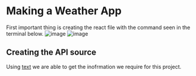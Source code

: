 # Making a Weather App

First important thing is creating the react file with the command seen in the terminal below.
![image](https://github.com/user-attachments/assets/cca2f722-55e4-4b60-b4cf-8b702c26a08a)
![image](https://github.com/user-attachments/assets/a44fb25f-da3a-4779-bb14-993ce6b032d7)

## Creating the API source
Using [text](https://open-meteo.com/en/docs#current=temperature_2m,apparent_temperature,precipitation,wind_speed_10m&hourly=temperature_2m&daily=temperature_2m_max,temperature_2m_min&location_mode=csv_coordinates&csv_coordinates=52.52,13.41) we are able to get the inofrmation we require for this project.
